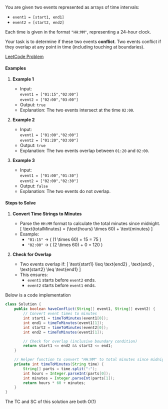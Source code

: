 
You are given two events represented as arrays of time intervals:
- `event1 = [start1, end1]`
- `event2 = [start2, end2]`

Each time is given in the format `"HH:MM"`, representing a 24-hour clock.

Your task is to determine if these two events **conflict**. Two events conflict if they overlap at any point in time (including touching at boundaries).

[LeetCode Problem](https://leetcode.com/problems/determine-if-two-events-have-conflict/)

#### **Examples**

1. **Example 1**
   - Input:  
     `event1 = ["01:15","02:00"]`  
     `event2 = ["02:00","03:00"]`  
   - Output: `true`  
   - Explanation: The two events intersect at the time `02:00`.

2. **Example 2**
   - Input:  
     `event1 = ["01:00","02:00"]`  
     `event2 = ["01:20","03:00"]`  
   - Output: `true`  
   - Explanation: The two events overlap between `01:20` and `02:00`.

3. **Example 3**
   - Input:  
     `event1 = ["01:00","01:30"]`  
     `event2 = ["02:00","02:30"]`  
   - Output: `false`  
   - Explanation: The two events do not overlap.


#### **Steps to Solve**

1. **Convert Time Strings to Minutes**
   - Parse the `HH:MM` format to calculate the total minutes since midnight.
     \[
     \text{totalMinutes} = (\text{hours} \times 60) + \text{minutes}
     \]
   - Example:
     - `"01:15"` → \( (1 \times 60) + 15 = 75 \)
     - `"02:00"` → \( (2 \times 60) + 0 = 120 \)

2. **Check for Overlap**
   - Two events overlap if:
     \[
     \text{start1} \leq \text{end2} \, \text{and} \, \text{start2} \leq \text{end1}
     \]
   - This ensures:
     - `event1` starts before `event2` ends.
     - `event2` starts before `event1` ends.


Below is a code implementation

```java
class Solution {
    public boolean haveConflict(String[] event1, String[] event2) {
        // Convert event times to minutes
        int start1 = timeToMinutes(event1[0]);
        int end1 = timeToMinutes(event1[1]);
        int start2 = timeToMinutes(event2[0]);
        int end2 = timeToMinutes(event2[1]);

        // Check for overlap (inclusive boundary condition)
        return start1 <= end2 && start2 <= end1;
    }

    // Helper function to convert "HH:MM" to total minutes since midnight
    private int timeToMinutes(String time) {
        String[] parts = time.split(":");
        int hours = Integer.parseInt(parts[0]);
        int minutes = Integer.parseInt(parts[1]);
        return hours * 60 + minutes;
    }
}
```

The TC and SC of this solution are both O(1)